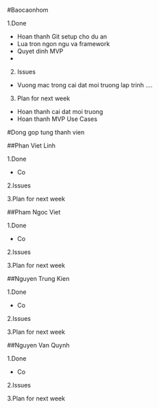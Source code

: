 #Baocaonhom


1.Done
- Hoan thanh Git setup cho du an
- Lua tron ngon ngu va framework
- Quyet dinh MVP
-

2. Issues
- Vuong mac trong cai dat moi truong lap trinh
....

3. Plan for next week 
- Hoan thanh cai dat moi truong
- Hoan thanh MVP Use Cases


#Dong gop tung thanh vien

##Phan Viet Linh

1.Done
- Co

2.Issues

3.Plan for next week


##Pham Ngoc Viet

1.Done
- Co

2.Issues

3.Plan for next week

##Nguyen Trung Kien

1.Done
- Co

2.Issues

3.Plan for next week

##Nguyen Van Quynh

1.Done
- Co

2.Issues

3.Plan for next week



